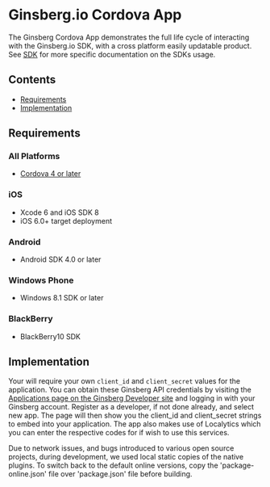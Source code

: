 Ginsberg.io Cordova App
=======================================

The Ginsberg Cordova App demonstrates the full life cycle of interacting with the Ginsberg.io SDK, with a cross platform easily updatable product. See [SDK](https://github.com/ProjectGinsberg/SDK) for more specific documentation on the SDKs usage.

## Contents

- [Requirements](#requirements)
- [Implementation](#implementation)

## Requirements

### All Platforms
* [Cordova 4 or later](http://cordova.apache.org/docs/en/4.0.0//guide_cli_index.md.html#The%20Command-Line%20Interface)

### iOS
* Xcode 6 and iOS SDK 8
* iOS 6.0+ target deployment

### Android
* Android SDK 4.0 or later

### Windows Phone
* Windows 8.1 SDK or later

### BlackBerry
* BlackBerry10 SDK 

## Implementation
Your will require your own `client_id` and `client_secret` values for the application. You can obtain these Ginsberg API credentials by visiting the [Applications page on the Ginsberg Developer site](https://platform.ginsberg.io/app) and logging in with your Ginsberg account. Register as a developer, if not done already, and select new app. The page will then show you the client_id and client_secret strings to embed into your application. The app also makes use of Localytics which you can enter the respective codes for if wish to use this services.

Due to network issues, and bugs introduced to various open source projects, during development, we used local static copies of the native plugins. To switch back to the default online versions, copy the 'package-online.json' file over 'package.json' file before building.

